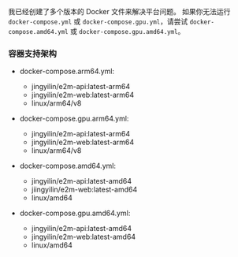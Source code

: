 我已经创建了多个版本的 Docker 文件来解决平台问题。
如果你无法运行 `docker-compose.yml` 或 `docker-compose.gpu.yml`，请尝试 `docker-compose.amd64.yml` 或 `docker-compose.gpu.amd64.yml`。



### 容器支持架构

- docker-compose.arm64.yml:
  - jingyilin/e2m-api:latest-arm64
  - jingyilin/e2m-web:latest-arm64
  - linux/arm64/v8

- docker-compose.gpu.arm64.yml:
  - jingyilin/e2m-api:latest-arm64
  - jingyilin/e2m-web:latest-arm64
  - linux/arm64/v8

- docker-compose.amd64.yml: 
  - jingyilin/e2m-api:latest-amd64
  - jiingyilin/e2m-web:latest-amd64
  - linux/amd64

- docker-compose.gpu.amd64.yml:
  - jingyilin/e2m-api:latest-amd64
  - jingyilin/e2m-web:latest-amd64
  - linux/amd64